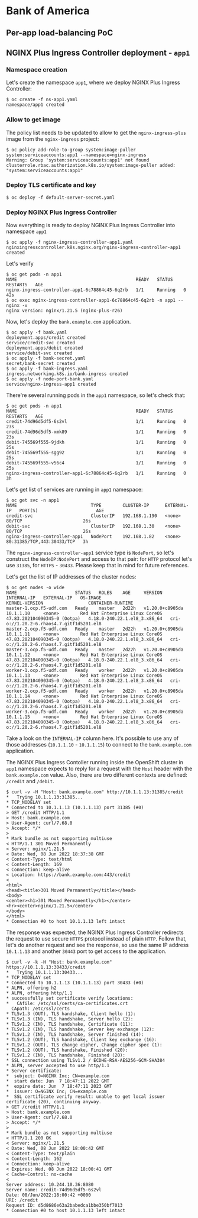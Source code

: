 # Bank of America

## Per-app load-balancing PoC

## NGINX Plus Ingress Controller deployment - `app1`

### Namespace creation

Let's create the namespace `app1`, where we deploy NGINX Plus Ingress Controller:

```
$ oc create -f ns-app1.yaml 
namespace/app1 created
```

### Allow to get image

The policy list needs to be updated to allow to get the `nginx-ingress-plus` image from the `nginx-ingress` project:

```
$ oc policy add-role-to-group system:image-puller system:serviceaccounts:app1 --namespace=nginx-ingress
Warning: Group 'system:serviceaccounts:app1' not found
clusterrole.rbac.authorization.k8s.io/system:image-puller added: "system:serviceaccounts:app1"
```

### Deploy TLS certificate and key

```
$ oc deploy -f default-server-secret.yaml
```

### Deploy NGINX Plus Ingress Controller

Now everything is ready to deploy NGINX Plus Ingress Controller into namespace `app1`

```
$ oc apply -f nginx-ingress-controller-app1.yaml 
nginxingresscontroller.k8s.nginx.org/nginx-ingress-controller-app1 created
```

Let's verify

```
$ oc get pods -n app1
NAME                                             READY   STATUS    RESTARTS   AGE
nginx-ingress-controller-app1-6c78864c45-6q2rb   1/1     Running   0          42s
$ oc exec nginx-ingress-controller-app1-6c78864c45-6q2rb -n app1 -- nginx -v
nginx version: nginx/1.21.5 (nginx-plus-r26)
```

Now, let's deploy the `bank.example.com` application.

```
$ oc apply -f bank.yaml 
deployment.apps/credit created
service/credit-svc created
deployment.apps/debit created
service/debit-svc created
$ oc apply -f bank-secret.yaml 
secret/bank-secret created
$ oc apply -f bank-ingress.yaml 
ingress.networking.k8s.io/bank-ingress created
$ oc apply -f node-port-bank.yaml
service/nginx-ingress-app1 created
```

There're several running pods in the `app1` namespace, so let's check that:

```
$ oc get pods -n app1
NAME                                             READY   STATUS    RESTARTS   AGE
credit-74d96d5df5-6s2vl                          1/1     Running   0          23s
credit-74d96d5df5-xmk89                          1/1     Running   0          23s
debit-745569f555-9jdkh                           1/1     Running   0          25s
debit-745569f555-sgg92                           1/1     Running   0          25s
debit-745569f555-v56c4                           1/1     Running   0          25s
nginx-ingress-controller-app1-6c78864c45-6q2rb   1/1     Running   0          3h
```

Let's get list of services are running in `app1` namespace:

```
$ oc get svc -n app1
NAME                            TYPE        CLUSTER-IP      EXTERNAL-IP   PORT(S)                      AGE
credit-svc                      ClusterIP   192.168.1.190   <none>        80/TCP                       26s
debit-svc                       ClusterIP   192.168.1.30    <none>        80/TCP                       26s
nginx-ingress-controller-app1   NodePort    192.168.1.82    <none>        80:31385/TCP,443:30433/TCP   3h
```

The `nginx-ingress-controller-app1` service type is `NodePort`, so let's construct the
`NodeIP:NodePort` and access to that pair: for `HTTP` protocol let's use `31385`, for
`HTTPS` - `30433`.  Please keep that in mind for future references.

Let's get the list of IP addresses of the cluster nodes:

```
$ oc get nodes -o wide
NAME                      STATUS   ROLES    AGE     VERSION           INTERNAL-IP   EXTERNAL-IP   OS-IMAGE                                                       KERNEL-VERSION                 CONTAINER-RUNTIME
master-1.ocp.f5-udf.com   Ready    master   2d22h   v1.20.0+c8905da   10.1.1.10     <none>        Red Hat Enterprise Linux CoreOS 47.83.202104090345-0 (Ootpa)   4.18.0-240.22.1.el8_3.x86_64   cri-o://1.20.2-6.rhaos4.7.gitf1d5201.el8
master-2.ocp.f5-udf.com   Ready    master   2d22h   v1.20.0+c8905da   10.1.1.11     <none>        Red Hat Enterprise Linux CoreOS 47.83.202104090345-0 (Ootpa)   4.18.0-240.22.1.el8_3.x86_64   cri-o://1.20.2-6.rhaos4.7.gitf1d5201.el8
master-3.ocp.f5-udf.com   Ready    master   2d22h   v1.20.0+c8905da   10.1.1.12     <none>        Red Hat Enterprise Linux CoreOS 47.83.202104090345-0 (Ootpa)   4.18.0-240.22.1.el8_3.x86_64   cri-o://1.20.2-6.rhaos4.7.gitf1d5201.el8
worker-1.ocp.f5-udf.com   Ready    worker   2d22h   v1.20.0+c8905da   10.1.1.13     <none>        Red Hat Enterprise Linux CoreOS 47.83.202104090345-0 (Ootpa)   4.18.0-240.22.1.el8_3.x86_64   cri-o://1.20.2-6.rhaos4.7.gitf1d5201.el8
worker-2.ocp.f5-udf.com   Ready    worker   2d22h   v1.20.0+c8905da   10.1.1.14     <none>        Red Hat Enterprise Linux CoreOS 47.83.202104090345-0 (Ootpa)   4.18.0-240.22.1.el8_3.x86_64   cri-o://1.20.2-6.rhaos4.7.gitf1d5201.el8
worker-3.ocp.f5-udf.com   Ready    worker   2d22h   v1.20.0+c8905da   10.1.1.15     <none>        Red Hat Enterprise Linux CoreOS 47.83.202104090345-0 (Ootpa)   4.18.0-240.22.1.el8_3.x86_64   cri-o://1.20.2-6.rhaos4.7.gitf1d5201.el8
```

Take a look on the `INTERNAL-IP` column here.  It's possible to use any of those addresses
(`10.1.1.10` - `10.1.1.15`) to connect to the `bank.example.com` application.

The NGINX Plus Ingress Contoller running inside the OpenShift cluster in `app1` namespace
expects to reply for a request with the `Host` header with the `bank.example.com` value.
Also, there are two different contexts are defined: `/credit` and `/debit`.

```
$ curl -v -H "Host: bank.example.com" http://10.1.1.13:31385/credit
*   Trying 10.1.1.13:31385...
* TCP_NODELAY set
* Connected to 10.1.1.13 (10.1.1.13) port 31385 (#0)
> GET /credit HTTP/1.1
> Host: bank.example.com
> User-Agent: curl/7.68.0
> Accept: */*
> 
* Mark bundle as not supporting multiuse
< HTTP/1.1 301 Moved Permanently
< Server: nginx/1.21.5
< Date: Wed, 08 Jun 2022 18:37:38 GMT
< Content-Type: text/html
< Content-Length: 169
< Connection: keep-alive
< Location: https://bank.example.com:443/credit
< 
<html>
<head><title>301 Moved Permanently</title></head>
<body>
<center><h1>301 Moved Permanently</h1></center>
<hr><center>nginx/1.21.5</center>
</body>
</html>
* Connection #0 to host 10.1.1.13 left intact

```

The response was expected, the NGINX Plus Ingress Controller redirects the
request to use secure `HTTPS` protocol instead of plain `HTTP`.  Follow that,
let's do another request and see the response, so use the same IP address
`10.1.1.13` and another `30443` port to get access to the application.

```
$ curl -v -k -H "Host: bank.example.com" https://10.1.1.13:30433/credit
*   Trying 10.1.1.13:30433...
* TCP_NODELAY set
* Connected to 10.1.1.13 (10.1.1.13) port 30433 (#0)
* ALPN, offering h2
* ALPN, offering http/1.1
* successfully set certificate verify locations:
*   CAfile: /etc/ssl/certs/ca-certificates.crt
  CApath: /etc/ssl/certs
* TLSv1.3 (OUT), TLS handshake, Client hello (1):
* TLSv1.3 (IN), TLS handshake, Server hello (2):
* TLSv1.2 (IN), TLS handshake, Certificate (11):
* TLSv1.2 (IN), TLS handshake, Server key exchange (12):
* TLSv1.2 (IN), TLS handshake, Server finished (14):
* TLSv1.2 (OUT), TLS handshake, Client key exchange (16):
* TLSv1.2 (OUT), TLS change cipher, Change cipher spec (1):
* TLSv1.2 (OUT), TLS handshake, Finished (20):
* TLSv1.2 (IN), TLS handshake, Finished (20):
* SSL connection using TLSv1.2 / ECDHE-RSA-AES256-GCM-SHA384
* ALPN, server accepted to use http/1.1
* Server certificate:
*  subject: O=NGINX Inc; CN=example.com
*  start date: Jun  7 18:47:11 2022 GMT
*  expire date: Jun  7 18:47:11 2023 GMT
*  issuer: O=NGINX Inc; CN=example.com
*  SSL certificate verify result: unable to get local issuer certificate (20), continuing anyway.
> GET /credit HTTP/1.1
> Host: bank.example.com
> User-Agent: curl/7.68.0
> Accept: */*
> 
* Mark bundle as not supporting multiuse
< HTTP/1.1 200 OK
< Server: nginx/1.21.5
< Date: Wed, 08 Jun 2022 18:00:42 GMT
< Content-Type: text/plain
< Content-Length: 162
< Connection: keep-alive
< Expires: Wed, 08 Jun 2022 18:00:41 GMT
< Cache-Control: no-cache
< 
Server address: 10.244.10.36:8080
Server name: credit-74d96d5df5-6s2vl
Date: 08/Jun/2022:18:00:42 +0000
URI: /credit
Request ID: d5d8686e63a2babedca1bbe350bf7013
* Connection #0 to host 10.1.1.13 left intact
```
